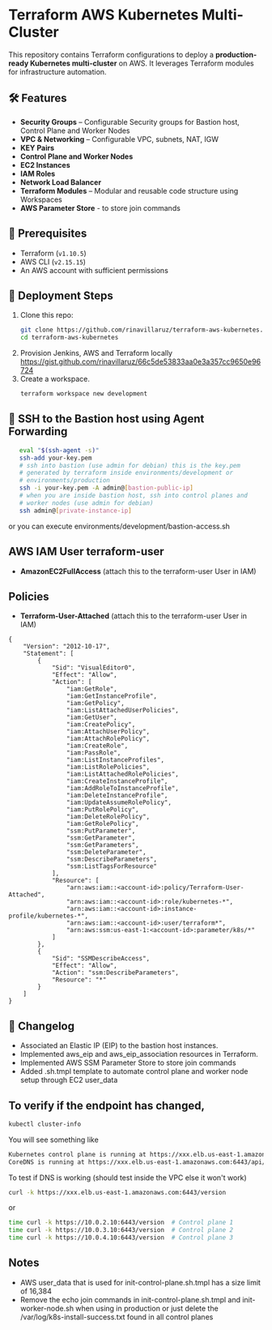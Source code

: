 # Terraform AWS Kubernetes Multi-Cluster

This repository contains Terraform configurations to deploy a **production-ready Kubernetes multi-cluster** on AWS. It leverages Terraform modules for infrastructure automation.

## 🛠️ Features
- **Security Groups** – Configurable Security groups for Bastion host, Control Plane and Worker Nodes
- **VPC & Networking** – Configurable VPC, subnets, NAT, IGW
- **KEY Pairs**
- **Control Plane and Worker Nodes**
- **EC2 Instances**
- **IAM Roles**
- **Network Load Balancer**
- **Terraform Modules** – Modular and reusable code structure using Workspaces
- **AWS Parameter Store** - to store join commands

## 📌 Prerequisites
- Terraform (`v1.10.5`)
- AWS CLI (`v2.15.15`)
- An AWS account with sufficient permissions

## 🚀 Deployment Steps
1. Clone this repo:
   ```sh
   git clone https://github.com/rinavillaruz/terraform-aws-kubernetes.git
   cd terraform-aws-kubernetes
2. Provision Jenkins, AWS and Terraform locally https://gist.github.com/rinavillaruz/66c5de53833aa0e3a357cc9650e96724
3. Create a workspace.
   ```sh
   terraform workspace new development

## 📝 SSH to the Bastion host using Agent Forwarding
   ```sh
      eval "$(ssh-agent -s)"
      ssh-add your-key.pem
      # ssh into bastion (use admin for debian) this is the key.pem
      # generated by terraform inside environments/development or
      # environments/production
      ssh -i your-key.pem -A admin@[bastion-public-ip]
      # when you are inside bastion host, ssh into control planes and
      # worker nodes (use admin for debian)
      ssh admin@[private-instance-ip]
   ```
or you can execute environments/development/bastion-access.sh

## AWS IAM User **terraform-user**
- **AmazonEC2FullAccess** (attach this to the terraform-user User in IAM)

## Policies
- **Terraform-User-Attached** (attach this to the terraform-user User in IAM)
```
{
	"Version": "2012-10-17",
	"Statement": [
		{
			"Sid": "VisualEditor0",
			"Effect": "Allow",
			"Action": [
				"iam:GetRole",
				"iam:GetInstanceProfile",
				"iam:GetPolicy",
				"iam:ListAttachedUserPolicies",
				"iam:GetUser",
				"iam:CreatePolicy",
				"iam:AttachUserPolicy",
				"iam:AttachRolePolicy",
				"iam:CreateRole",
				"iam:PassRole",
				"iam:ListInstanceProfiles",
				"iam:ListRolePolicies",
				"iam:ListAttachedRolePolicies",
				"iam:CreateInstanceProfile",
				"iam:AddRoleToInstanceProfile",
				"iam:DeleteInstanceProfile",
				"iam:UpdateAssumeRolePolicy",
				"iam:PutRolePolicy",
				"iam:DeleteRolePolicy",
				"iam:GetRolePolicy",
				"ssm:PutParameter",
				"ssm:GetParameter",
				"ssm:GetParameters",
				"ssm:DeleteParameter",
				"ssm:DescribeParameters",
				"ssm:ListTagsForResource"
			],
			"Resource": [
				"arn:aws:iam::<account-id>:policy/Terraform-User-Attached",
				"arn:aws:iam::<account-id>:role/kubernetes-*",
				"arn:aws:iam::<account-id>:instance-profile/kubernetes-*",
				"arn:aws:iam::<account-id>:user/terraform*",
				"arn:aws:ssm:us-east-1:<account-id>:parameter/k8s/*"
			]
		},
		{
			"Sid": "SSMDescribeAccess",
			"Effect": "Allow",
			"Action": "ssm:DescribeParameters",
			"Resource": "*"
		}
	]
}
```

## 📝 Changelog
- Associated an Elastic IP (EIP) to the bastion host instances.
- Implemented aws_eip and aws_eip_association resources in Terraform.
- Implemented AWS SSM Parameter Store to store join commands
- Added .sh.tmpl template to automate control plane and worker node setup through EC2 user_data


## To verify if the endpoint has changed,
```sh
kubectl cluster-info
```

You will see something like
```sh
Kubernetes control plane is running at https://xxx.elb.us-east-1.amazonaws.com:6443
CoreDNS is running at https://xxx.elb.us-east-1.amazonaws.com:6443/api/v1/namespaces/kube-system/services/kube-dns:dns/proxy
```

To test if DNS is working (should test inside the VPC else it won't work)
```sh
curl -k https://xxx.elb.us-east-1.amazonaws.com:6443/version
```
or
```sh
time curl -k https://10.0.2.10:6443/version  # Control plane 1
time curl -k https://10.0.3.10:6443/version  # Control plane 2
time curl -k https://10.0.4.10:6443/version  # Control plane 3
```

## Notes
- AWS user_data that is used for init-control-plane.sh.tmpl has a size limit of 16,384
- Remove the echo join commands in init-control-plane.sh.tmpl and init-worker-node.sh when using in production or just delete the /var/log/k8s-install-success.txt found in all control planes
